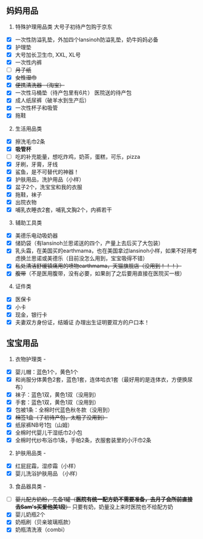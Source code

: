 ## 妈妈用品
1. 特殊护理用品类
大号子初待产包购于京东
- [x] 一次性防溢乳垫，外加四个lansinoh防溢乳垫，奶牛妈妈必备
- [x] 护理垫
- [x] 大号加长卫生巾, XXL, XL号
- [x] 一次性内裤
- [ ] ~~月子纸~~
- [x] ~~女性湿巾~~
- [x] ~~便携清洗器 （淘宝）~~
- [x] 一次性马桶垫（待产包里有6片）
医院送的待产包
- [x] 成人纸尿裤（破羊水到生产后）
- [x] 一次性杯子和吸管
- [x] 拖鞋

2. 生活用品类
- [x] 擦洗毛巾2条
- [x] **吸管杯**
- [ ] 吃的补充能量，想吃炸鸡，奶茶，蛋糕，可乐，pizza
- [x] 牙刷，牙膏，牙线
- [x] 鲨鱼，是不可替代的神器！
- [x] 护肤用品，洗护用品（小样）
- [x] 盆子2个，洗宝宝和我的衣服
- [x] 拖鞋，袜子
- [x] 出院衣物
- [x] 哺乳衣睡衣2套，哺乳文胸2个，内裤若干

3. 辅助工具类
- [x] 美德乐电动吸奶器
- [x] 储奶袋（有lansinoh兰思诺送的四个，产量上去后买了大包装）
- [x] 乳头霜，在美国买的earthmama，也在美国拿过lansinoh小样，如果不好用考虑换兰思诺或美德乐（目前没怎么用到，宝宝吸得不错）
- [x] ~~私处清洁舒缓镇痛用的喷物earthmama，天猫旗舰店（没用到！！！）~~
- [x] ~~腹带~~（不是医用腹带，没有必要，如果剖了之后要用直接在医院买一根）

4. 证件类
- [x] 医保卡
- [x] 小卡
- [x] 现金，银行卡
- [x] 夫妻双方身份证，结婚证
办理出生证明要双方的户口本！

## 宝宝用品
1. 衣物护理类 -  
- [x] 婴儿帽：蓝色1个，黄色1个
- [x] 和尚服分体黄色2套，蓝色1套，连体哈衣1套（最好用的是连体衣，方便换尿布）
- [x] 袜子：蓝色1双，黄色1双（没用到）
- [x] 手套：蓝色1双，黄色1双（没用到）
- [x] 包被1条：全棉时代蓝色秋冬款（没用到）
- [x] ~~棉签1盒（子初待产包，太粗了没用到）~~
- [x] 纸尿裤NB号1包（山姆）
- [x] 全棉时代婴儿干湿纸巾2小包
- [x] 全棉时代纱布浴巾1条，手帕2条，衣服套装里的小汗巾2条
 
2. 护肤用品类 -      
- [x] 红屁屁霜，湿疹霜（小样）
- [x] 婴儿洗浴护肤用品 （小样）

3. 食品器具类 -   
- [ ] ~~婴儿配方奶粉，先备1罐（**医院有统一配方奶不需要准备，去月子会所前直接去Sam's买爱他美1段**）~~
只要有奶，奶量没上来时医院也不给配方奶
- [x] 婴儿奶瓶2个
- [x] 奶瓶刷（贝亲玻璃瓶款）
- [x] 奶瓶清洗液（combi）
